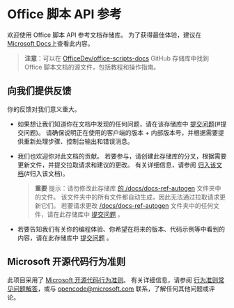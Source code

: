 # <a name="office-scripts-api-reference"></a>Office 脚本 API 参考

欢迎使用 Office 脚本 API 参考文档存储库。 为了获得最佳体验，建议在[Microsoft Docs](https://docs.microsoft.com/javascript/api/office-scripts/overview)上查看此内容。

> **注意**：可以在 [OfficeDev/office-scripts-docs](https://github.com/OfficeDev/office-scripts-docs) GitHub 存储库中找到 Office 脚本文档的源文件，包括教程和操作指南。

## <a name="give-us-your-feedback"></a>向我们提供反馈

你的反馈对我们意义重大。

* 如果想让我们知道你在文档中发现的任何问题，请在该存储库中 [提交问题](https://github.com/OfficeDev/office-scripts-docs-reference/issues)(#提交问题)。 请确保说明正在使用的客户端的版本 + 内部版本号，并根据需要提供重新处理步骤、控制台输出和错误消息。

* 我们也欢迎你对此文档的贡献。 若要参与，请创建此存储库的分叉，根据需要更新文件，并提交拉取请求和建议的更改。 有关详细信息，请参阅 [归入该文档](Contributing.md)(#归入该文档)。

    > **重要** 提示：请勿修改此存储库 [的 /docs/docs-ref-autogen](https://github.com/OfficeDev/office-scripts-docs-reference/tree/master/docs/docs-ref-autogen) 文件夹中的文件。 该文件夹中的所有文件都自动生成，因此无法通过拉取请求更新它们。 若要请求更改 [/docs/docs-ref-autogen](https://github.com/OfficeDev/office-scripts-docs-reference/tree/master/docs/docs-ref-autogen) 文件夹中的任何文件，请在此存储库中 [提交问题](https://github.com/OfficeDev/office-scripts-docs-reference/issues) 。

* 若要告知我们有关你的编程体验、你希望在将来的版本、代码示例等中看到的内容，请在此存储库中 [提交问题](https://github.com/OfficeDev/office-scripts-docs-reference/issues) 。

## <a name="microsoft-open-source-code-of-conduct"></a>Microsoft 开源代码行为准则

此项目采用了 [Microsoft 开源代码行为准则](https://opensource.microsoft.com/codeofconduct/)。
有关详细信息，请参阅 [行为准则常见问题解答](https://opensource.microsoft.com/codeofconduct/faq/)，或与 [opencode@microsoft.com](mailto:opencode@microsoft.com) 联系，了解任何其他问题或评论。
